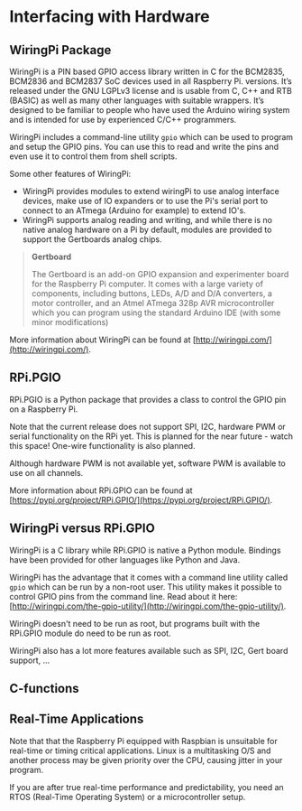 # Interfacing with Hardware

<!-- Introduction on the options
  WiringPi
  RPi.GPIO
  C-functions
 -->

## WiringPi Package

WiringPi is a PIN based GPIO access library written in C for the BCM2835, BCM2836 and BCM2837 SoC devices used in all Raspberry Pi. versions. It’s released under the GNU LGPLv3 license and is usable from C, C++ and RTB (BASIC) as well as many other languages with suitable wrappers. It’s designed to be familiar to people who have used the Arduino wiring system and is intended for use by experienced C/C++ programmers.

WiringPi includes a command-line utility `gpio` which can be used to program and setup the GPIO pins. You can use this to read and write the pins and even use it to control them from shell scripts.

Some other features of WiringPi:

* WiringPi provides modules to extend wiringPi to use analog interface devices, make use of IO expanders or to use the Pi's serial port to connect to an ATmega (Arduino for example) to extend IO's.
* WiringPi supports analog reading and writing, and while there is no native analog hardware on a Pi by default, modules are provided to support the Gertboards analog chips.

> **Gertboard**
>
> The Gertboard is an add-on GPIO expansion and experimenter board for the Raspberry Pi computer. It comes with a large variety of components, including buttons, LEDs, A/D and D/A converters, a motor controller, and an Atmel ATmega 328p AVR microcontroller which you can program using the standard Arduino IDE (with some minor modifications)

More information about WiringPi can be found at [http://wiringpi.com/](http://wiringpi.com/).

## RPi.PGIO

RPi.PGIO is a Python package that provides a class to control the GPIO pin on a Raspberry Pi.

Note that the current release does not support SPI, I2C, hardware PWM or serial functionality on the RPi yet. This is planned for the near future - watch this space! One-wire functionality is also planned.

Although hardware PWM is not available yet, software PWM is available to use on all channels.

More information about RPi.GPIO can be found at [https://pypi.org/project/RPi.GPIO/](https://pypi.org/project/RPi.GPIO/).

## WiringPi versus RPi.GPIO

WiringPi is a C library while RPi.GPIO is native a Python module. Bindings have been provided for other languages like Python and Java.

WiringPi has the advantage that it comes with a command line utility called `gpio` which can be run by a non-root user. This utility makes it possible to control GPIO pins from the command line. Read about it here: [http://wiringpi.com/the-gpio-utility/](http://wiringpi.com/the-gpio-utility/).

WiringPi doesn't need to be run as root, but programs built with the RPi.GPIO module do need to be run as root.

WiringPi also has a lot more features available such as SPI, I2C, Gert board support, ...

## C-functions

<!-- TODO: Small section on C-functions versus Python -->

## Real-Time Applications

Note that that the Raspberry Pi equipped with Raspbian is unsuitable for real-time or timing critical applications. Linux is a multitasking O/S and another process may be given priority over the CPU, causing jitter in your program.

If you are after true real-time performance and predictability, you need an RTOS (Real-Time Operating System) or a microcontroller setup.